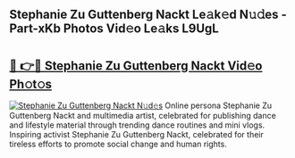 ## Stephanie Zu Guttenberg Nackt Le𝚊k𝚎d N𝚞𝚍es - Part-xKb Photos Vid𝚎o Le𝚊ks L9UgL

# <h2><a href="http://fb304d.evod.top/?m=Stephanie+Zu+Guttenberg+Nackt">🔗 👉🔴 Stephanie Zu Guttenberg Nackt Vid𝚎o Ph𝚘t𝚘s</a></h2>

[![Stephanie Zu Guttenberg Nackt N𝚞d𝚎s](https://i.imgur.com/8V9OHl7.gif)](http://fb304d.evod.top/?m=Stephanie+Zu+Guttenberg+Nackt)
Online persona Stephanie Zu Guttenberg Nackt and multimedia artist, celebrated for publishing dance and lifestyle material through trending dance routines and mini vlogs. Inspiring activist Stephanie Zu Guttenberg Nackt, celebrated for their tireless efforts to promote social change and human rights. 
